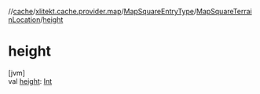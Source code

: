 //[cache](../../../../index.md)/[xlitekt.cache.provider.map](../../index.md)/[MapSquareEntryType](../index.md)/[MapSquareTerrainLocation](index.md)/[height](height.md)

# height

[jvm]\
val [height](height.md): [Int](https://kotlinlang.org/api/latest/jvm/stdlib/kotlin/-int/index.html)
